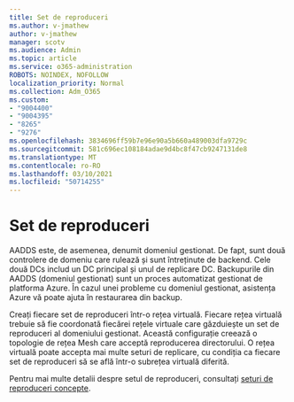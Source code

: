 ```yaml
---
title: Set de reproduceri
ms.author: v-jmathew
author: v-jmathew
manager: scotv
ms.audience: Admin
ms.topic: article
ms.service: o365-administration
ROBOTS: NOINDEX, NOFOLLOW
localization_priority: Normal
ms.collection: Adm_O365
ms.custom:
- "9004400"
- "9004395"
- "8265"
- "9276"
ms.openlocfilehash: 3834696ff59b7e96e90a5b660a489003dfa9729c
ms.sourcegitcommit: 581c696ec108184adae9d4bc8f47cb9247131de8
ms.translationtype: MT
ms.contentlocale: ro-RO
ms.lasthandoff: 03/10/2021
ms.locfileid: "50714255"
---
```

# <a name="replica-set"></a>Set de reproduceri

AADDS este, de asemenea, denumit domeniul gestionat. De fapt, sunt două controlere de domeniu care rulează și sunt întreținute de backend. Cele două DCs includ un DC principal și unul de replicare DC. Backupurile din AADDS (domeniul gestionat) sunt un proces automatizat gestionat de platforma Azure. În cazul unei probleme cu domeniul gestionat, asistența Azure vă poate ajuta în restaurarea din backup.

Creați fiecare set de reproduceri într-o rețea virtuală. Fiecare rețea virtuală trebuie să fie coordonată fiecărei rețele virtuale care găzduiește un set de reproduceri al domeniului gestionat. Această configurație creează o topologie de rețea Mesh care acceptă reproducerea directorului. O rețea virtuală poate accepta mai multe seturi de replicare, cu condiția ca fiecare set de reproduceri să se află într-o subrețea virtuală diferită.

Pentru mai multe detalii despre setul de reproduceri, consultați [seturi de reproduceri concepte](https://docs.microsoft.com/azure/active-directory-domain-services/concepts-replica-sets).
